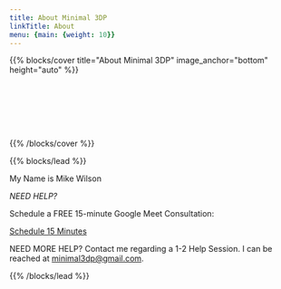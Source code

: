 ```yaml
---
title: About Minimal 3DP
linkTitle: About
menu: {main: {weight: 10}}
---
```


{{% blocks/cover title="About Minimal 3DP" image_anchor="bottom" height="auto" %}}

<br />
<br />
<br />
<br />
<br />


{{% /blocks/cover %}}

{{% blocks/lead %}}

My Name is Mike Wilson

*NEED HELP?*

Schedule a FREE 15-minute Google Meet Consultation: 

[Schedule 15 Minutes](https://calendly.com/minimal3dp/m3dp-15-minute-session)

NEED MORE HELP? Contact me regarding a 1-2 Help Session. I can be reached at minimal3dp@gmail.com.

{{% /blocks/lead %}}

